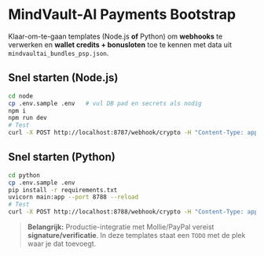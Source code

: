 
# MindVault-AI Payments Bootstrap
Klaar-om-te-gaan templates (Node.js **of** Python) om **webhooks** te verwerken en **wallet credits + bonusloten** toe te kennen met data uit `mindvaultai_bundles_psp.json`.

## Snel starten (Node.js)
```bash
cd node
cp .env.sample .env   # vul DB pad en secrets als nodig
npm i
npm run dev
# Test
curl -X POST http://localhost:8787/webhook/crypto -H "Content-Type: application/json" -d '{"eventId":"evt_test_1","userId":"user_123","amount":10,"currency":"EUR","txId":"onchain_abc"}'
```

## Snel starten (Python)
```bash
cd python
cp .env.sample .env
pip install -r requirements.txt
uvicorn main:app --port 8788 --reload
# Test
curl -X POST http://localhost:8788/webhook/crypto -H "Content-Type: application/json" -d '{"eventId":"evt_test_1","userId":"user_123","amount":10,"currency":"EUR","txId":"onchain_abc"}'
```

> **Belangrijk:** Productie-integratie met Mollie/PayPal vereist **signature/verificatie**. In deze templates staat een `TODO` met de plek waar je dat toevoegt.
